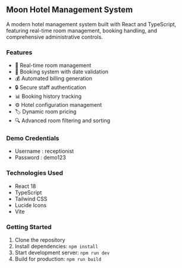 ## Moon Hotel Management System

A modern hotel management system built with React and TypeScript, featuring real-time room management, booking handling, and comprehensive administrative controls.

### Features

- 🏨 Real-time room management
- 📅 Booking system with date validation
- 💰 Automated billing generation
- 🔒 Secure staff authentication
- 📊 Booking history tracking
- ⚙️ Hotel configuration management
- 🏷️ Dynamic room pricing
- 🔍 Advanced room filtering and sorting

### Demo Credentials

- Username  : receptionist
- Password  : demo123

### Technologies Used

- React 18
- TypeScript
- Tailwind CSS
- Lucide Icons
- Vite

### Getting Started

1. Clone the repository
2. Install dependencies: `npm install`
3. Start development server: `npm run dev`
4. Build for production: `npm run build`
